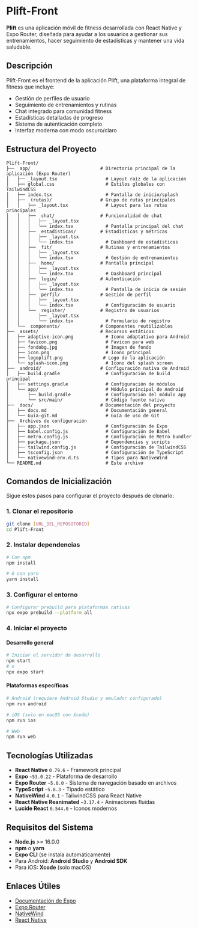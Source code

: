 #  Plift-Front

**Plift** es una aplicación móvil de fitness desarrollada con React Native y Expo Router, diseñada para ayudar a los usuarios a gestionar sus entrenamientos, hacer seguimiento de estadísticas y mantener una vida saludable.

##  Descripción

Plift-Front es el frontend de la aplicación Plift, una plataforma integral de fitness que incluye:
- Gestión de perfiles de usuario
- Seguimiento de entrenamientos y rutinas
- Chat integrado para comunidad fitness
- Estadísticas detalladas de progreso
- Sistema de autenticación completo
- Interfaz moderna con modo oscuro/claro

##  Estructura del Proyecto

```
Plift-Front/
├──  app/                          # Directorio principal de la aplicación (Expo Router)
│   ├── _layout.tsx                  # Layout raíz de la aplicación
│   ├── global.css                   # Estilos globales con TailwindCSS
│   ├── index.tsx                    # Pantalla de inicio/splash
│   ├──  (rutas)/                  # Grupo de rutas principales
│   │   ├── _layout.tsx              # Layout para las rutas principales
│   │   ├──  chat/                 # Funcionalidad de chat
│   │   │   ├── _layout.tsx
│   │   │   └── index.tsx            # Pantalla principal del chat
│   │   ├──  estadisticas/         # Estadísticas y métricas
│   │   │   ├── _layout.tsx
│   │   │   └── index.tsx            # Dashboard de estadísticas
│   │   ├──  fit/                  # Rutinas y entrenamientos
│   │   │   ├── _layout.tsx
│   │   │   └── index.tsx            # Gestión de entrenamientos
│   │   ├──  home/                 # Pantalla principal
│   │   │   ├── _layout.tsx
│   │   │   └── index.tsx            # Dashboard principal
│   │   ├──  login/                # Autenticación
│   │   │   ├── _layout.tsx
│   │   │   └── index.tsx            # Pantalla de inicio de sesión
│   │   ├──  perfil/               # Gestión de perfil
│   │   │   ├── _layout.tsx
│   │   │   └── index.tsx            # Configuración de usuario
│   │   └──  register/             # Registro de usuarios
│   │       ├── _layout.tsx
│   │       └── index.tsx            # Formulario de registro
│   └──  components/               # Componentes reutilizables
├──  assets/                       # Recursos estáticos
│   ├── adaptive-icon.png            # Icono adaptativo para Android
│   ├── favicon.png                  # Favicon para web
│   ├── fondobg.jpg                  # Imagen de fondo
│   ├── icon.png                     # Icono principal
│   ├── logoplift.png               # Logo de la aplicación
│   └── splash-icon.png              # Icono del splash screen
├──  android/                      # Configuración nativa de Android
│   ├── build.gradle                 # Configuración de build principal
│   ├── settings.gradle              # Configuración de módulos
│   └── app/                         # Módulo principal de Android
│       ├── build.gradle             # Configuración del módulo app
│       └── src/main/                # Código fuente nativo
├──  docs/                         # Documentación del proyecto
│   ├── docs.md                      # Documentación general
│   └── Guia-git.md                  # Guía de uso de Git
├──  Archivos de configuración
│   ├── app.json                     # Configuración de Expo
│   ├── babel.config.js              # Configuración de Babel
│   ├── metro.config.js              # Configuración de Metro bundler
│   ├── package.json                 # Dependencias y scripts
│   ├── tailwind.config.js           # Configuración de TailwindCSS
│   ├── tsconfig.json                # Configuración de TypeScript
│   └── nativewind-env.d.ts          # Tipos para NativeWind
└── README.md                        # Este archivo
```

##  Comandos de Inicialización

Sigue estos pasos para configurar el proyecto después de clonarlo:

### 1. Clonar el repositorio
```bash
git clone [URL_DEL_REPOSITORIO]
cd Plift-Front
```

### 2. Instalar dependencias
```bash
# Con npm
npm install

# O con yarn
yarn install
```

### 3. Configurar el entorno
```bash
# Configurar prebuild para plataformas nativas
npx expo prebuild --platform all
```

### 4. Iniciar el proyecto

#### Desarrollo general
```bash
# Iniciar el servidor de desarrollo
npm start
# o
npx expo start
```

#### Plataformas específicas
```bash
# Android (requiere Android Studio y emulador configurado)
npm run android

# iOS (solo en macOS con Xcode)
npm run ios

# Web
npm run web
```

##  Tecnologías Utilizadas

- **React Native** `0.79.6` - Framework principal
- **Expo** `~53.0.22` - Plataforma de desarrollo
- **Expo Router** `~5.0.0` - Sistema de navegación basado en archivos
- **TypeScript** `~5.8.3` - Tipado estático
- **NativeWind** `4.0.1` - TailwindCSS para React Native
- **React Native Reanimated** `~3.17.4` - Animaciones fluidas
- **Lucide React** `0.544.0` - Iconos modernos

##  Requisitos del Sistema

- **Node.js** >= 16.0.0
- **npm** o **yarn**
- **Expo CLI** (se instala automáticamente)
- Para Android: **Android Studio** y **Android SDK**
- Para iOS: **Xcode** (solo macOS)

##  Enlaces Útiles

- [Documentación de Expo](https://docs.expo.dev/)
- [Expo Router](https://docs.expo.dev/router/introduction/)
- [NativeWind](https://www.nativewind.dev/)
- [React Native](https://reactnative.dev/)
